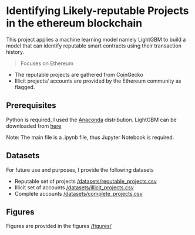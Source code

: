 # Identifying Likely-reputable Projects in the ethereum blockchain 

This project applies a machine learning model namely LightGBM to build a model that can identify reputable smart contracts using their transaction history.

> Focuses on Ethereum 

* The reputable projects are gathered from CoinGecko
* Illicit projects/ accounts are provided by the Ethereum community as flagged. 

## Prerequisites

Python is required, I used the [Anaconda](https://www.anaconda.com/download) distribution.
LightGBM can be downloaded from [here](https://lightgbm.readthedocs.io/en/latest/Installation-Guide.html)

Note: The main file is a .ipynb file, thus Jupyter Notebook is required. 

## Datasets 
For future use and purposes, I provide the following datasets

* Reputable set of projects [/datasets/reputable_projects.csv](/datasets/reputable_projects.csv)
* Illicit set of accounts [/datasets/illicit_projects.csv](/datasets/illicit_projects.csv)
* Complete accounts [/datasets/complete_projects.csv](/datasets/complete_projects.csv)

## Figures 
Figures are provided in the figures [/figures/](figures/)



